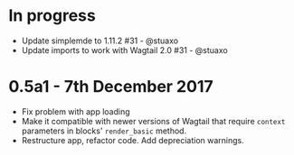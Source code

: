 # In progress
- Update simplemde to 1.11.2 #31 - @stuaxo
- Update imports to work with Wagtail 2.0 #31 - @stuaxo

# 0.5a1 - 7th December 2017
- Fix problem with app loading
- Make it compatible with newer versions of Wagtail that require `context` parameters in blocks' `render_basic` method.
- Restructure app, refactor code. Add depreciation warnings.
